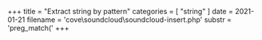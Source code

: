 +++
title = "Extract string by pattern"
categories = [ "string" ]
date = 2021-01-21
filename = 'cove\soundcloud\soundcloud-insert.php'
substr = 'preg_match('
+++
